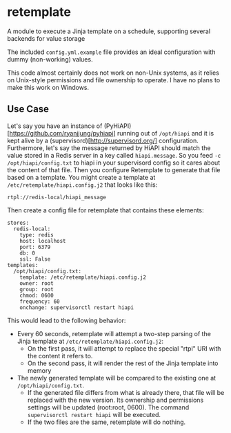 # retemplate
A module to execute a Jinja template on a schedule, supporting several backends for value storage

The included `config.yml.example` file provides an ideal configuration with dummy (non-working) values.

This code almost certainly does not work on non-Unix systems, as it relies on Unix-style permissions
and file ownership to operate. I have no plans to make this work on Windows.

## Use Case
Let's say you have an instance of (PyHiAPI)[https://github.com/ryanjjung/pyhiapi] running out of `/opt/hiapi` and it is kept alive by a (supervisord)[http://supervisord.org/] configuration. Furthermore, let's say the message returned by HiAPI should match the value stored in a Redis server in a key called `hiapi.message`. So you feed `-c /opt/hiapi/config.txt` to hiapi in your supervisord config so it cares about the content of that file. Then you configure Retemplate to generate that file based on a template. You might create a template at `/etc/retemplate/hiapi.config.j2` that looks like this:

    rtpl://redis-local/hiapi_message

Then create a config file for retemplate that contains these elements:

    stores:
      redis-local:
        type: redis
        host: localhost
        port: 6379
        db: 0
        ssl: False
    templates:
      /opt/hiapi/config.txt:
        template: /etc/retemplate/hiapi.config.j2
        owner: root
        group: root
        chmod: 0600
        frequency: 60
        onchange: supervisorctl restart hiapi

This would lead to the following behavior:

* Every 60 seconds, retemplate will attempt a two-step parsing of the Jinja template at `/etc/retemplate/hiapi.config.j2`:
  * On the first pass, it will attempt to replace the special "rtpl" URI with the content it refers to.
  * On the second pass, it will render the rest of the Jinja template into memory
* The newly generated template will be compared to the existing one at `/opt/hiapi/config.txt`.
  * If the generated file differs from what is already there, that file will be replaced with the new version. Its ownership and permissions settings will be updated (root:root, 0600). The command `supervisorctl restart hiapi` will be executed.
  * If the two files are the same, retemplate will do nothing.
